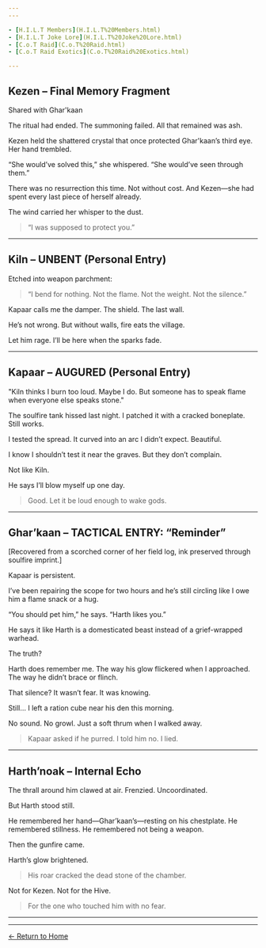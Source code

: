 ```yaml
---
---

- [H.I.L.T Members](H.I.L.T%20Members.html)
- [H.I.L.T Joke Lore](H.I.L.T%20Joke%20Lore.html)
- [C.o.T Raid](C.o.T%20Raid.html)
- [C.o.T Raid Exotics](C.o.T%20Raid%20Exotics.html)

---
```


## Kezen – Final Memory Fragment

Shared with Ghar'kaan

The ritual had ended. The summoning failed. All that remained was ash.

Kezen held the shattered crystal that once protected Ghar'kaan’s third eye. Her hand trembled.

“She would’ve solved this,” she whispered. “She would’ve seen through them.”

There was no resurrection this time. Not without cost. And Kezen—she had spent every last piece of herself already.

The wind carried her whisper to the dust.

> “I was supposed to protect you.”




---

## Kiln – UNBENT (Personal Entry)

Etched into weapon parchment:

> “I bend for nothing.
Not the flame.
Not the weight.
Not the silence.”



Kapaar calls me the damper. The shield. The last wall.

He’s not wrong. But without walls, fire eats the village.

Let him rage. I’ll be here when the sparks fade.


---

## Kapaar – AUGURED (Personal Entry)

"Kiln thinks I burn too loud. Maybe I do.
But someone has to speak flame when everyone else speaks stone."

The soulfire tank hissed last night. I patched it with a cracked boneplate. Still works.

I tested the spread. It curved into an arc I didn’t expect. Beautiful.

I know I shouldn’t test it near the graves. But they don’t complain.

Not like Kiln.

He says I’ll blow myself up one day.

> Good. Let it be loud enough to wake gods.




---

## Ghar’kaan – TACTICAL ENTRY: “Reminder”

[Recovered from a scorched corner of her field log, ink preserved through soulfire imprint.]

Kapaar is persistent.

I’ve been repairing the scope for two hours and he’s still circling like I owe him a flame snack or a hug.

“You should pet him,” he says. “Harth likes you.”

He says it like Harth is a domesticated beast instead of a grief-wrapped warhead.

The truth?

Harth does remember me. The way his glow flickered when I approached. The way he didn’t brace or flinch.

That silence? It wasn’t fear. It was knowing.

Still… I left a ration cube near his den this morning.

No sound. No growl. Just a soft thrum when I walked away.

> Kapaar asked if he purred.
 I told him no.
 I lied.




---

## Harth’noak – Internal Echo

The thrall around him clawed at air. Frenzied. Uncoordinated.

But Harth stood still.

He remembered her hand—Ghar’kaan’s—resting on his chestplate.
He remembered stillness.
He remembered not being a weapon.

Then the gunfire came.

Harth’s glow brightened.

> His roar cracked the dead stone of the chamber.



Not for Kezen.
Not for the Hive.

> For the one who touched him with no fear.


---

---
[← Return to Home](./index.md)
